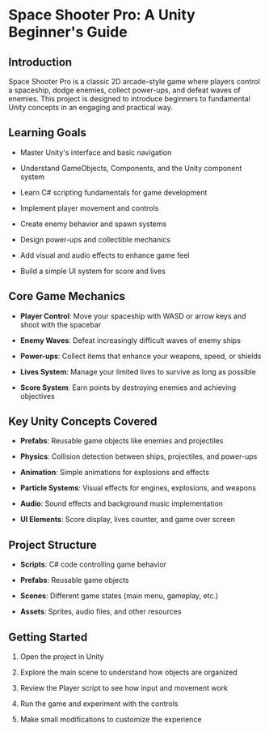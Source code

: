 # Space Shooter Pro: A Unity Beginner's Guide

## Introduction
Space Shooter Pro is a classic 2D arcade-style game where players control a spaceship, dodge enemies, collect power-ups, and defeat waves of enemies. This project is designed to introduce beginners to fundamental Unity concepts in an engaging and practical way.

## Learning Goals
* Master Unity's interface and basic navigation

* Understand GameObjects, Components, and the Unity component system

* Learn C# scripting fundamentals for game development

* Implement player movement and controls

* Create enemy behavior and spawn systems

* Design power-ups and collectible mechanics

* Add visual and audio effects to enhance game feel

* Build a simple UI system for score and lives

## Core Game Mechanics
* **Player Control**: Move your spaceship with WASD or arrow keys and shoot with the spacebar

* **Enemy Waves**: Defeat increasingly difficult waves of enemy ships

* **Power-ups**: Collect items that enhance your weapons, speed, or shields

* **Lives System**: Manage your limited lives to survive as long as possible

* **Score System**: Earn points by destroying enemies and achieving objectives

## Key Unity Concepts Covered
* **Prefabs**: Reusable game objects like enemies and projectiles

* **Physics**: Collision detection between ships, projectiles, and power-ups

* **Animation**: Simple animations for explosions and effects

* **Particle Systems**: Visual effects for engines, explosions, and weapons

* **Audio**: Sound effects and background music implementation

* **UI Elements**: Score display, lives counter, and game over screen

## Project Structure
* **Scripts**: C# code controlling game behavior

* **Prefabs**: Reusable game objects

* **Scenes**: Different game states (main menu, gameplay, etc.)

* **Assets**: Sprites, audio files, and other resources

## Getting Started
1. Open the project in Unity

2. Explore the main scene to understand how objects are organized

3. Review the Player script to see how input and movement work

4. Run the game and experiment with the controls

5. Make small modifications to customize the experience